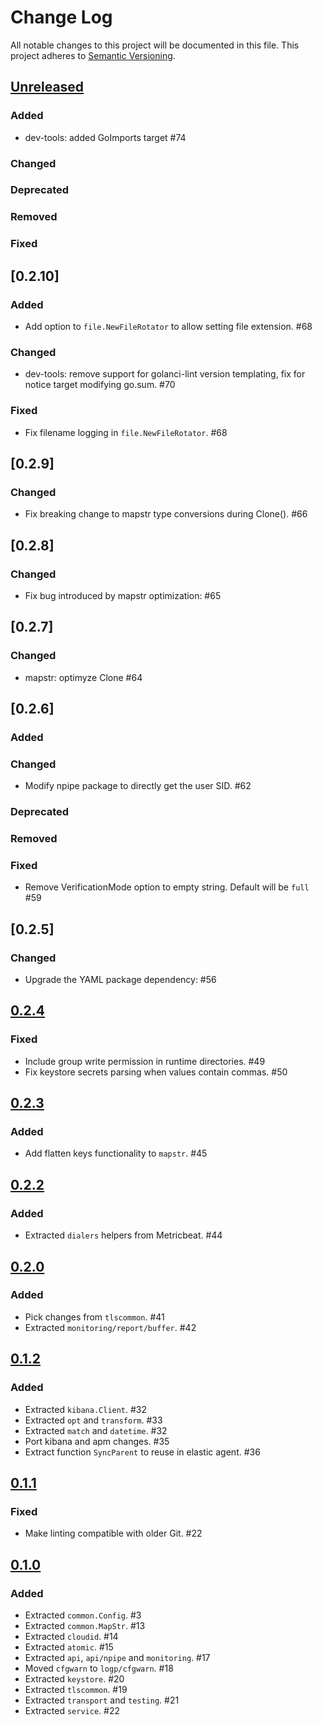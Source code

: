 # Change Log
All notable changes to this project will be documented in this file.
This project adheres to [Semantic Versioning](http://semver.org/).

## [Unreleased]

### Added
- dev-tools: added GoImports target #74

### Changed

### Deprecated

### Removed

### Fixed

## [0.2.10]

### Added

- Add option to `file.NewFileRotator` to allow setting file extension. #68

### Changed

- dev-tools: remove support for golanci-lint version templating, fix for notice target modifying go.sum. #70

### Fixed

- Fix filename logging in `file.NewFileRotator`. #68

## [0.2.9]

### Changed

- Fix breaking change to mapstr type conversions during Clone(). #66

## [0.2.8]

### Changed

- Fix bug introduced by mapstr optimization: #65

## [0.2.7]

### Changed

- mapstr: optimyze Clone #64

## [0.2.6]

### Added

### Changed

- Modify npipe package to directly get the user SID. #62

### Deprecated

### Removed

### Fixed

- Remove VerificationMode option to empty string. Default will be `full` #59

## [0.2.5]

### Changed

- Upgrade the YAML package dependency: #56

## [0.2.4]

### Fixed

- Include group write permission in runtime directories. #49
- Fix keystore secrets parsing when values contain commas. #50

## [0.2.3]

### Added

- Add flatten keys functionality to `mapstr`. #45

## [0.2.2]

### Added

- Extracted `dialers` helpers from Metricbeat. #44

## [0.2.0]

### Added

- Pick changes from `tlscommon`. #41
- Extracted `monitoring/report/buffer`. #42

## [0.1.2]

### Added

- Extracted `kibana.Client`. #32
- Extracted `opt` and `transform`. #33
- Extracted `match` and `datetime`. #32
- Port kibana and apm changes. #35
-  Extract function `SyncParent` to reuse in elastic agent. #36

## [0.1.1]

### Fixed

- Make linting compatible with older Git. #22

## [0.1.0]

### Added

- Extracted `common.Config`. #3
- Extracted `common.MapStr`. #13
- Extracted `cloudid`. #14
- Extracted `atomic`. #15
- Extracted `api`, `api/npipe` and `monitoring`. #17
- Moved `cfgwarn` to `logp/cfgwarn`. #18
- Extracted `keystore`. #20
- Extracted `tlscommon`. #19
- Extracted `transport` and `testing`. #21
- Extracted `service`. #22

[Unreleased]: https://github.com/elastic/elastic-agent-libs/compare/v0.2.4...HEAD
[0.2.4]: https://github.com/elastic/elastic-agent-libs/compare/v0.2.3...v0.2.4
[0.2.3]: https://github.com/elastic/elastic-agent-libs/compare/v0.2.2...v0.2.3
[0.2.2]: https://github.com/elastic/elastic-agent-libs/compare/v0.2.1...v0.2.2
[0.2.1]: https://github.com/elastic/elastic-agent-libs/compare/v0.2.0...v0.2.1
[0.2.0]: https://github.com/elastic/elastic-agent-libs/compare/v0.1.2...v0.2.0
[0.1.2]: https://github.com/elastic/elastic-agent-libs/compare/v0.1.1...v0.1.2
[0.1.1]: https://github.com/elastic/elastic-agent-libs/compare/v0.1.0...v0.1.1
[0.1.0]: https://github.com/elastic/elastic-agent-libs/compare/v0.0.0...v0.1.0
